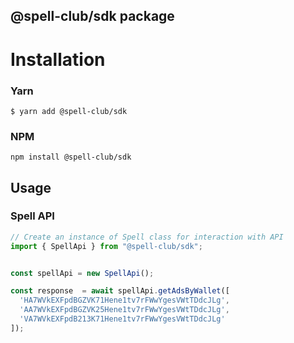 ## @spell-club/sdk package

# Installation

### Yarn

`$ yarn add @spell-club/sdk`

### NPM

`npm install @spell-club/sdk`

## Usage

### Spell API

```js
// Create an instance of Spell class for interaction with API
import { SpellApi } from "@spell-club/sdk";


const spellApi = new SpellApi();

const response  = await spellApi.getAdsByWallet([
  'HA7WVkEXFpdBGZVK71Hene1tv7rFWwYgesVWtTDdcJLg',
  'AA7WVkEXFpdBGZVK25Hene1tv7rFWwYgesVWtTDdcJLg',
  'VA7WVkEXFpdB213K71Hene1tv7rFWwYgesVWtTDdcJLg'
]);

```
